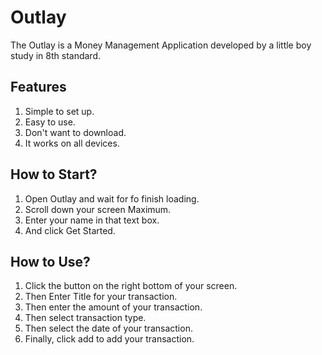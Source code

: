 # Outlay

The Outlay is a Money Management Application developed by a little boy study in 8th standard.

## Features

1) Simple to set up.
2) Easy to use.
3) Don't want to download.
4) It works on all devices.

## How to Start?

1) Open Outlay and wait for fo finish loading.
2) Scroll down your screen Maximum.
3) Enter your name in that text box.
4) And click Get Started.

## How to Use?

1) Click the button on the right bottom of your screen.
2) Then Enter Title for your transaction.
3) Then enter the amount of your transaction.
4) Then select transaction type.
5) Then select the date of your transaction.
6) Finally, click add to add your transaction.
